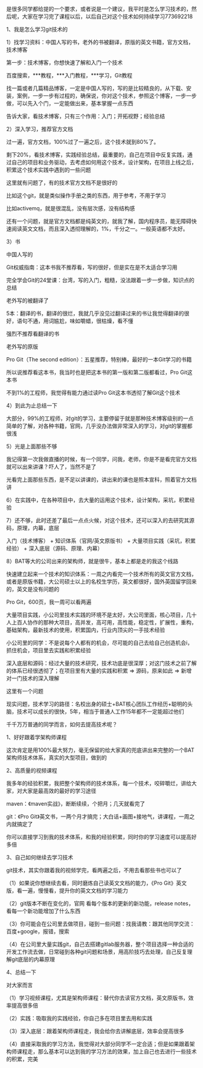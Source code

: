 
是很多同学都给提的一个要求，或者说是一个建议，我平时是怎么学习技术的，然后呢，大家在学习完了课程以后，以后自己对这个技术如何持续学习773692218

 

1、我是怎么学习git技术的

 

1）找学习资料：中国人写的书，老外的书被翻译，原版的英文书籍，官方文档，技术博客

 

第一步：技术博客，你想快速了解和入门一个技术

 

百度搜索，***教程，***入门教程，***学习，Git教程

 

找一篇或者几篇精品博客，一定是中国人写的，写的是比较精良的，从下载、安装，案例，一步一步有过程的，确保说，你对这个技术，参照这个博客，一步一步做，可以先入个门，一定能做出来，基本掌握一点东西

 

告诉大家，看技术博客，只有三个作用：入门；开拓视野；经验总结

 

2）深入学习，推荐官方文档

 

过一遍，官方文档，100%过了一遍之后，这个技术就到80%了。

 

剩下20%，看技术博客，实践经验总结，最重要的，自己在项目中反复实践，通过自己的项目和业务驱动，去考虑如何用这个技术，设计架构，在项目上线之后，积累这个技术实践中遇到的一些问题

 

这里就有问题了，有的技术官方文档不是很好的

 

比如这个git，就是类似操作手册之类的东西，用于参考，不用于学习

比如activemq，就是很混乱，没有层次感，没有结构感

 

还有一个问题，就是官方文档都是纯英文的，就我了解，国内程序员，能无障碍快速阅读英文文档，而且深入透彻理解的，1%，千分之一。一般英语都不太好。

 

3）书

 

中国人写的

 

Git权威指南：这本书我不推荐看，写的很好，但是实在是不太适合学习用

完全学会Git的24堂课：台湾，写的入门，粗糙，没法跟着一步一步做，知识点的总结

 

老外写的被翻译了

 

5本：翻译的书，翻译的很烂，我就几乎没见过翻译过来的书让我觉得翻译的很好，语句不通，用词尴尬，味如嚼蜡，很枯燥，看不懂

 

强烈不推荐看翻译的书

 

老外写的原版

 

Pro Git（The second edition）：五星推荐，特别棒，最好的一本Git学习的书籍

 

所以说推荐看这本书，我当时也是把这本书的第一版和第二版都看过，Pro Git这本书

 

不到1%的工程师，我觉得有能力通过读Pro Git这本书透彻了解Git这个技术

 

4）到此为止总结一下

 

大部分，99%的工程师，对git的学习，主要停留于就是那种技术博客级别的一点简单的了解，对各种书籍，官网，几乎没办法做非常深入的学习，对git的掌握都很浅

 

5）光是上面那些不够

 

我记得第一次我做直播的时候，有一个同学，问我，老师，你是不是看完官方文档就可以出来讲课？吓人了，当然不是了

 

光看完上面那些东西，是不足以讲课的，讲出来的课也是照本宣科，照着官方文档讲

 

6）在实践中，在各种项目中，去大量的运用这个技术，设计架构，采坑，积累经验

 

7）还不够，此时还差了最后一点点火候，对这个技术，还可以深入的去研究其源码，原理，内幕，底层

 

入门（技术博客） + 知识体系（官网/英文原版书） + 大量项目实践（采坑，积累经验） + 深入底层（源码、原理、内幕）

 

8）BAT等大的公司出来的架构师，就是很牛，基本上都是走的我这个线路

 

快速建立起来一个技术的知识体系：一周之内看完一个技术所有的英文官方文档，或者是原版书籍，大公司硕士以上的名校生学历，英文都很好，国外英国留学回来的，英文是没有问题的

 

Pro Git，600页，我一周可以看两遍

 

大量项目实践，小公司里技术实践的环境不是太好，大公司里面，核心项目，几十人上百人协作的那种大项目，高并发，高可用，高性能，稳定性，扩展性，重构，基础架构，最新技术的使用，积累国内，行业内顶尖的一手技术经验

 

小公司里的同学：不是说每个人都有的机会，尽可能的自己去给自己创造机会i，抓住机会，项目里去实践和积累经验

 

深入底层和源码：经过大量的技术研究，技术功底是很深厚；对这门技术之前了解的体系已经很透彻了；在项目里有大量的实践和积累 => 源码，原来如此 => 新增对一门技术的深入理解

 

这里有一个问题

 

现实问题，技术学习的路径：名校出身的硕士+BAT核心团队工作经历+聪明的头脑，技术可以成长的很快，5年，相当于普通人工作15年都不一定能超过他们

 

 

 

千千万万普通的同学而言，如何去提高技术呢？

 

1、好好跟着学架构师课程

 

这次肯定是用100%最大努力，毫无保留的给大家真的兜底讲出来完整的一个BAT架构师技术体系，真实的大型项目，做到的

 

2、高质量的视频课程

 

我多年的经验积累，我把整个架构师的技术体系，每一个技术，咬碎嚼烂，讲给大家，对大家是最高效的最好的学习途径

 

maven：《maven实战》，断断续续，个把月；几天就看完了

git：《Pro Git》英文书，一两个月才搞完；大白话+画图+接地气，讲课程，一周之内就搞定了

 

你可以直接学习到我的技术体系，和我的经验积累，同时你的学习速度可以提高好多倍

 

3、自己如何继续去学习技术

 

git技术，其实你跟着我的视频学完，看两遍之后，不用去看那些书也可以了

 

（1）如果说你想继续去看，同时磨炼自己读英文文档的能力，《Pro Git》英文版，看一遍，慢慢看，提升你的英文文档的学习能力

 

（2）git版本不断在变化的，官网 看每个版本的更新的新功能，release notes，看每一个新功能增加了什么东西

 

（3）你可能会在公司里去做项目，碰到一些问题：找我请教：跟其他同学交流：百度+google，报错，搜索

 

（4）在公司里大量实践git，自己去搭建gitlab服务器，整个项目选择一种合适的开发工作流去做，日常碰到各种git问题和场景，用高阶技巧去处理，自己反复理解git底层的内幕原理

 

4、总结一下

 

对大家而言

 

（1）学习视频课程，尤其是架构师课程：替代你去读官方文档，英文原版书，效率提高很多倍

（2）实践：吸取我的实践经验，你自己多在项目里去用和实践

（3）深入底层：跟着架构师课程走，我会给你去讲解底层，效率会提高很多

（4）直接采取我的学习方法，我觉得对大部分同学不一定合适；但是如果跟着架构师课程走，那么基本可以达到我的学习方法的效果，加上自己也去进行一些技术的积累，完美

 

 

 

 

 